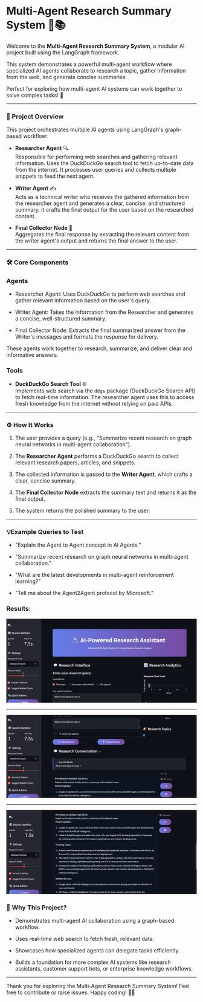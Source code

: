 # Multi-Agent Research Summary System 🤖📚

Welcome to the **Multi-Agent Research Summary System**, a modular AI project built using the LangGraph framework. 

This system demonstrates a powerful multi-agent workflow where specialized AI agents collaborate to research a topic, gather information from the web, and generate concise summaries. 

Perfect for exploring how multi-agent AI systems can work together to solve complex tasks! 🚀

---

### 🧩 Project Overview

This project orchestrates multiple AI agents using LangGraph's graph-based workflow:

- **Researcher Agent** 🔍  
  Responsible for performing web searches and gathering relevant information. Uses the DuckDuckGo search tool to fetch up-to-date data from the internet. It processes user queries and collects multiple snippets to feed the next agent.

- **Writer Agent** ✍️  
  Acts as a technical writer who receives the gathered information from the researcher agent and generates a clear, concise, and structured summary. It crafts the final output for the user based on the researched content.

- **Final Collector Node** 🧾  
  Aggregates the final response by extracting the relevant content from the writer agent's output and returns the final answer to the user.

---

### 🛠️ Core Components

### Agents

- Researcher Agent: Uses DuckDuckGo to perform web searches and gather relevant information based on the user's query.

- Writer Agent: Takes the information from the Researcher and generates a concise, well-structured summary.

- Final Collector Node: Extracts the final summarized answer from the Writer's messages and formats the response for delivery.

These agents work together to research, summarize, and deliver clear and informative answers.

### Tools

- **DuckDuckGo Search Tool** 🌐  
  Implements web search via the `ddgs` package (DuckDuckGo Search API) to fetch real-time information. The researcher agent uses this to access fresh knowledge from the internet without relying on paid APIs.

---

### ⚙️ How It Works

1. The user provides a query (e.g., "Summarize recent research on graph neural networks in multi-agent collaboration").

2. The **Researcher Agent** performs a DuckDuckGo search to collect relevant research papers, articles, and snippets.

3. The collected information is passed to the **Writer Agent**, which crafts a clear, concise summary.

4. The **Final Collector Node** extracts the summary text and returns it as the final output.

5. The system returns the polished summary to the user.

---

### 💡Example Queries to Test

- "Explain the Agent to Agent concept in AI Agents."

- "Summarize recent research on graph neural networks in multi-agent collaboration."

- "What are the latest developments in multi-agent reinforcement learning?"

- "Tell me about the Agent2Agent protocol by Microsoft."

### Results:
![Screenshot 1](results/st1.png)

---

![Screenshot 2](results/st2.png)

---

![Screenshot 3](results/st3.png)

### 🎯 Why This Project?

- Demonstrates multi-agent AI collaboration using a graph-based workflow.

- Uses real-time web search to fetch fresh, relevant data.

- Showcases how specialized agents can delegate tasks efficiently.

- Builds a foundation for more complex AI systems like research assistants, customer support bots, or enterprise knowledge workflows.

---

Thank you for exploring the Multi-Agent Research Summary System! Feel free to contribute or raise issues. Happy coding! 🚀✨
